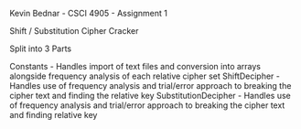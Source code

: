 Kevin Bednar - CSCI 4905 - Assignment 1

Shift / Substitution Cipher Cracker

Split into 3 Parts

Constants - Handles import of text files and conversion into arrays alongside frequency analysis of each relative cipher set
ShiftDecipher - Handles use of frequency analysis and trial/error approach to breaking the cipher text and finding the relative key
SubstitutionDecipher - Handles use of frequency analysis and trial/error approach to breaking the cipher text and finding relative key
